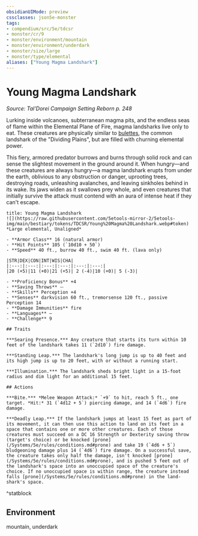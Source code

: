 ```yaml
---
obsidianUIMode: preview
cssclasses: json5e-monster
tags:
- compendium/src/5e/tdcsr
- monster/cr/9
- monster/environment/mountain
- monster/environment/underdark
- monster/size/large
- monster/type/elemental
aliases: ["Young Magma Landshark"]
---
```

# Young Magma Landshark
*Source: Tal'Dorei Campaign Setting Reborn p. 248*  

Lurking inside volcanoes, subterranean magma pits, and the endless seas of flame within the Elemental Plane of Fire, magma landsharks live only to eat. These creatures are physically similar to [bulettes](/Systems/5e/bestiary/monstrosity/bulette.md), the common landshark of the "Dividing Plains", but are filled with churning elemental power.

This fiery, armored predator burrows and burns through solid rock and can sense the slightest movement in the ground around it. When hungry—and these creatures are always hungry—a magma landshark erupts from under the earth, oblivious to any obstruction or danger, uprooting trees, destroying roads, unleashing avalanches, and leaving sinkholes behind in its wake. Its jaws widen as it swallows prey whole, and even creatures that initially survive the attack must contend with an aura of intense heat if they can't escape.

```ad-statblock
title: Young Magma Landshark
![](https://raw.githubusercontent.com/5etools-mirror-2/5etools-img/main/bestiary/tokens/TDCSR/Young%20Magma%20Landshark.webp#token)
*Large elemental, Unaligned*

- **Armor Class** 16 (natural armor)
- **Hit Points** 105 (`10d10 + 50`)
- **Speed** 40 ft., burrow 40 ft., swim 40 ft. (lava only)

|STR|DEX|CON|INT|WIS|CHA|
|:---:|:---:|:---:|:---:|:---:|:---:|
|20 (+5)|11 (+0)|21 (+5)| 2 (-4)|10 (+0)| 5 (-3)|

- **Proficiency Bonus** +4
- **Saving Throws** ⏤
- **Skills** Perception +4
- **Senses** darkvision 60 ft., tremorsense 120 ft., passive Perception 14
- **Damage Immunities** fire
- **Languages** —
- **Challenge** 9

## Traits

***Searing Presence.*** Any creature that starts its turn within 10 feet of the landshark takes 11 (`2d10`) fire damage.

***Standing Leap.*** The landshark's long jump is up to 40 feet and its high jump is up to 20 feet, with or without a running start.

***Illumination.*** The landshark sheds bright light in a 15-foot radius and dim light for an additional 15 feet.

## Actions

***Bite.*** *Melee Weapon Attack:* `+9` to hit, reach 5 ft., one target. *Hit:* 31 (`4d12 + 5`) piercing damage, and 14 (`4d6`) fire damage.

***Deadly Leap.*** If the landshark jumps at least 15 feet as part of its movement, it can then use this action to land on its feet in a space that contains one or more other creatures. Each of those creatures must succeed on a DC 16 Strength or Dexterity saving throw (target's choice) or be knocked [prone](/Systems/5e/rules/conditions.md#prone) and take 19 (`4d6 + 5`) bludgeoning damage plus 14 (`4d6`) fire damage. On a successful save, the creature takes only half the damage, isn't knocked [prone](/Systems/5e/rules/conditions.md#prone), and is pushed 5 feet out of the landshark's space into an unoccupied space of the creature's choice. If no unoccupied space is within range, the creature instead falls [prone](/Systems/5e/rules/conditions.md#prone) in the land-shark's space.
```
^statblock

## Environment

mountain, underdark